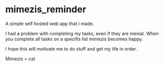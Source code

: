 # mimezis_reminder

A simple self hosted web app that i made. 

I had a problem with completing my tasks, even if they are menial. When you complete all tasks on a specifis list mimezis becomes happy. 

I hope this will motivate me to do stuff and get my life in order. 

Mimezis = cat
